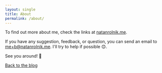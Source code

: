 ```yaml
---
layout: single
title: About
permalink: /about/
---
```


To find out more about me, check the links at [natanrolnik.me](https://natanrolnik.me).

If you have any suggestion, feedback, or question, you can send an email to [me+b@natanrolnik.me](mailto:me+b@natanrolnik.me). I'll try to help if possible 😊.

See you around! 🙂

[Back to the blog](/)

